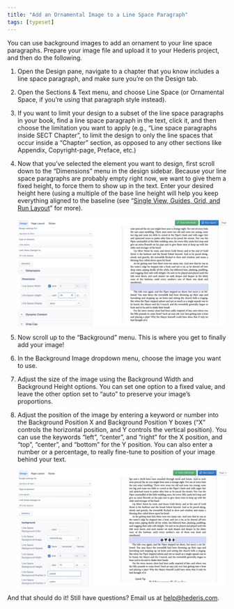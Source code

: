 ```yaml
---
title: "Add an Ornamental Image to a Line Space Paragraph"
tags: [typeset]
---
```

 
<html><body><section data-type="chapter" class="hsecchapter" data-hederis-type="hsecchapter" id="line-space-ornament" data-pi-attrs="id: line-space-ornament; data-tags: typeset;" role="doc-chapter" data-tags="typeset" data-author-name=" " data-book-title=" " title="Add an Ornamental Image to a Line Space Paragraph"><p class="hblkp" data-hederis-type="hblkp" id="p2SMZnzBI">You can use background images to add an ornament to your line space paragraphs. Prepare your image file and upload it to your Hederis project, and then do the following.</p><ol class="hwprnumlist" data-hederis-type="hwprnumlist" id="p6TZRL9qj"><li class="hblkoli" data-hederis-type="hblkoli" id="liSHWs2c9q"><p class="hblkoli" data-hederis-type="hblklip" id="paV7pjkjG">Open the Design pane, navigate to a chapter that you know includes a line space paragraph, and make sure you&#8217;re on the Design tab.</p></li><li class="hblkoli" data-hederis-type="hblkoli" id="liqB0uJp0F"><p class="hblkoli" data-hederis-type="hblklip" id="peHTrbHRh">Open the Sections &amp; Text menu, and choose Line Space (or Ornamental Space, if you&#8217;re using that paragraph style instead).</p></li><li class="hblkoli" data-hederis-type="hblkoli" id="lic9nEJdop"><p class="hblkoli" data-hederis-type="hblklip" id="pSjoURCpq">If you want to limit your design to a subset of the line space paragraphs in your book, find a line space paragraph in the text, click it, and then choose the limitation you want to apply (e.g., &#8220;Line space paragraphs inside SECT Chapter&#8221;, to limit the design to only the line spaces that occur inside a &#8220;Chapter&#8221; section, as opposed to any other sections like Appendix, Copyright-page, Preface, etc.)</p></li><li class="hblkoli" data-hederis-type="hblkoli" id="liRyKjekmx"><p class="hblkoli" data-hederis-type="hblklip" id="pw19C2gtZ">Now that you&#8217;ve selected the element you want to design, first scroll down to the &#8220;Dimensions&#8221; menu in the design sidebar. Because your line space paragraphs are probably empty right now, we want to give them a fixed height, to force them to show up in the text. Enter your desired height here (using a multiple of the base line height will help you keep everything aligned to the baseline (see &#8220;<a href="{% link _docs/typeset-view-toolbar.md %}" class="hspana" data-hederis-type="hspana" id="p1cClGIra">Single View, Guides, Grid, and Run Layout</a>&#8221; for more).</p><img data-hederis-type="hblkimg" class="hblkimg" id="pU9au4d7X" src="/images/linespace_height.png" data-img-src="/images/linespace_height.png"/></li><li class="hblkoli" data-hederis-type="hblkoli" id="liX72ofbCp"><p class="hblkoli" data-hederis-type="hblklip" id="pzXZ9rWIh">Now scroll up to the &#8220;Background&#8221; menu. This is where you get to finally add your image!</p></li><li class="hblkoli" data-hederis-type="hblkoli" id="lizRpvreJ8"><p class="hblkoli" data-hederis-type="hblklip" id="pSnerlhRy">In the Background Image dropdown menu, choose the image you want to use.</p></li><li class="hblkoli" data-hederis-type="hblkoli" id="liCstg7MUk"><p class="hblkoli" data-hederis-type="hblklip" id="pnqkCBcWW">Adjust the size of the image using the Background Width and Background Height options. You can set one option to a fixed value, and leave the other option set to &#8220;auto&#8221; to preserve your image&#8217;s proportions.</p></li><li class="hblkoli" data-hederis-type="hblkoli" id="liEzGGhHey"><p class="hblkoli" data-hederis-type="hblklip" id="ptFpRvLeW">Adjust the position of the image by entering a keyword or number into the Background Position X and Background Position Y boxes (&#8220;X&#8221; controls the horizontal position, and Y controls the vertical position). You can use the keywords &#8220;left&#8221;, &#8220;center&#8221;, and &#8220;right&#8221; for the X position, and &#8220;top&#8221;, &#8220;center&#8221;, and &#8220;bottom&#8221; for the Y position. You can also enter a number or a percentage, to really fine-tune to position of your image behind your text.</p><img data-hederis-type="hblkimg" class="hblkimg" id="pxX6B5hDa" src="/images/linespace_done.png" data-img-src="/images/linespace_done.png"/></li></ol><p class="hblkp" data-hederis-type="hblkp" id="pypqjlrZR">And that should do it! Still have questions? Email us at <a href="mailto:help@hederis.com" class="hspana" data-hederis-type="hspana" id="pFYVjyKdR">help@hederis.com</a>. </p></section></body></html>
